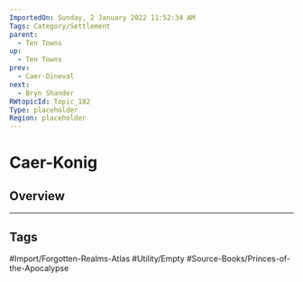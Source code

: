 ```yaml
---
ImportedOn: Sunday, 2 January 2022 11:52:34 AM
Tags: Category/Settlement
parent:
  - Ten Towns
up:
  - Ten Towns
prev:
  - Caer-Dineval
next:
  - Bryn Shander
RWtopicId: Topic_182
Type: placeholder
Region: placeholder
---
```

# Caer-Konig
## Overview

---
## Tags
#Import/Forgotten-Realms-Atlas #Utility/Empty #Source-Books/Princes-of-the-Apocalypse

